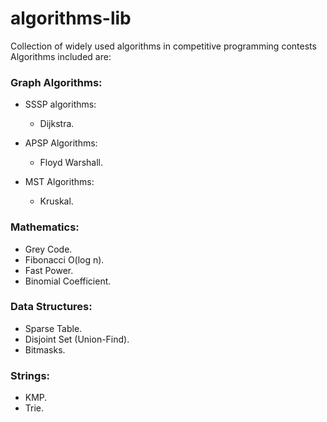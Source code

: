 # algorithms-lib
Collection of widely used algorithms in competitive programming contests
Algorithms included are:

### Graph Algorithms:

  * SSSP algorithms: 
    * Dijkstra.

  * APSP Algorithms:
    * Floyd Warshall.
    
  * MST Algorithms:
    * Kruskal.

### Mathematics:
  * Grey Code.
  * Fibonacci O(log n).
  * Fast Power.
  * Binomial Coefficient.
  
### Data Structures:
  * Sparse Table.
  * Disjoint Set (Union-Find).
  * Bitmasks.
  
### Strings:
  * KMP.
  * Trie.
